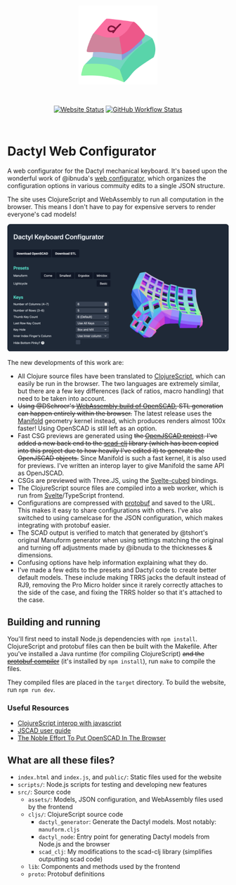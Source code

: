 <p align="center">
  <a href="https://ryanis.cool/dactyl" target="_blank" rel="noopener noreferrer">
    <img width="180" src="public/favicon.svg" alt="Dactyl Configurator logo">
  </a>
</p>
<br/>
<p align="center">
    <a href="https://ryanis.cool/dactyl"><img src="https://img.shields.io/website?url=https%3A%2F%2Fryanis.cool%2Fdactyl" alt="Website Status"></a>
    <a href=""><img src="https://img.shields.io/github/actions/workflow/status/rianadon/dactyl-configurator/test.yaml" alt="GitHub Workflow Status"></a>
</p>
<br/>

# Dactyl Web Configurator

A web configurator for the Dactyl mechanical keyboard.
It's based upon the wonderful work of @ibnuda's [web configurator](https://github.com/ibnuda/dactyl-keyboard), which organizes the configuration options in various commuity edits to a single JSON structure.

The site uses ClojureScript and WebAssembly to run all computation in the browser. This means I don't have to pay for expensive servers to render everyone's cad models!

![Screenshot of website](public/dactyl-configurator.png)

The new developments of this work are:
- All Clojure source files have been translated to [ClojureScript](https://clojurescript.org), which can easily be run in the browser. The two languages are extremely similar, but there are a few key differences (lack of ratios, macro handling) that need to be taken into account.
- ~~Using @DSchroer's [WebAssembly build of OpenSCAD](https://github.com/DSchroer/openscad-wasm), STL generation can happen entirely within the browser.~~ The latest release uses the [Manifold](github.com/elalish/manifold) geometry kernel instead, which produces renders almost 100x faster! Using OpenSCAD is still left as an option.
- Fast CSG previews are generated using ~~the [OpenJSCAD project](https://github.com/jscad/OpenJSCAD.org). I've added a new back end to the [scad-clj](https://github.com/farrellm/scad-clj) library (which has been copied into this project due to how heavily I've edited it) to generate the OpenJSCAD objects.~~ Since Manifold is such a fast kernel, it is also used for previews. I've written an interop layer to give Manifold the same API as OpenJSCAD.
- CSGs are previewed with Three.JS, using the [Svelte-cubed](https://svelte-cubed.vercel.app) bindings.
- The ClojureScript source files are compiled into a web worker, which is run from [Svelte](https://svelte.dev)/TypeScript frontend.
- Configurations are compressed with [protobuf](https://protobuf.dev) and saved to the URL. This makes it easy to share configurations with others. I've also switched to using camelcase for the JSON configuration, which makes integrating with protobuf easier.
- The SCAD output is verified to match that generated by @tshort's original Manuform generator when using settings matching the original and turning off adjustments made by @ibnuda to the thicknesses & dimensions.
- Confusing options have help information explaining what they do.
- I've made a few edits to the presets and Dactyl code to create better default models. These include making TRRS jacks the default instead of RJ9, removing the Pro Micro holder since it rarely correctly attaches to the side of the case, and fixing the TRRS holder so that it's attached to the case.

## Building and running

You'll first need to install Node.js dependencies with `npm install`.
ClojureScript and protobuf files can then be built with the Makefile. After you've installed a Java runtime (for compiling ClojureScript) ~~and the [protobuf compiler](https://grpc.io/docs/protoc-installation/)~~ (it's installed by `npm install`), run `make` to compile the files.

They compiled files are placed in the `target` directory. To build the website, run `npm run dev`.

### Useful Resources
- [ClojureScript interop with javascript](https://lwhorton.github.io/2018/10/20/clojurescript-interop-with-javascript.html)
- [JSCAD user guide](https://openjscad.xyz/dokuwiki/doku.php)
- [The Noble Effort To Put OpenSCAD In The Browser](https://hackaday.com/2022/03/14/the-noble-effort-to-put-openscad-in-the-browser/)

## What are all these files?
- `index.html` and `index.js`, and `public/`: Static files used for the website
- `scripts/`: Node.js scripts for testing and developing new features
- `src/`: Source code
  - `assets/`: Models, JSON configuration, and WebAssembly files used by the frontend
  - `cljs/`: ClojureScript source code
    - `dactyl_generator`: Generate the Dactyl models. Most notably: `manuform.cljs`
    - `dactyl_node`: Entry point for generating Dactyl models from Node.js and the browser
    - `scad_clj`: My modifications to the scad-clj library (simplifies outputting scad code)
  - `lib`: Components and methods used by the frontend
  - `proto`: Protobuf definitions
